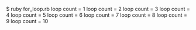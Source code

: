 $ ruby for_loop.rb
loop count = 1
loop count = 2
loop count = 3
loop count = 4
loop count = 5
loop count = 6
loop count = 7
loop count = 8
loop count = 9
loop count = 10

